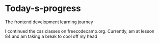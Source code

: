 # Today-s-progress
The frontend development learning journey

I continued the css classes on freecodecamp.org.
Currently, am at lesson 84 and am taking a break to cool off my head
